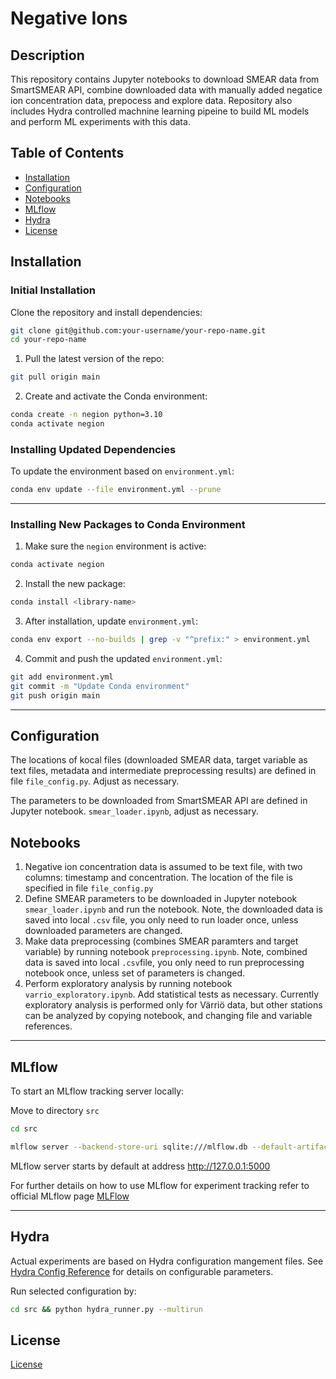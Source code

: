 # **Negative Ions**

## **Description**

This repository contains Jupyter notebooks to download SMEAR data from SmartSMEAR API, combine downloaded data with manually added negatice ion concentration data, prepocess and explore data. Repository also includes Hydra controlled machnine learning pipeine to build ML models and perform ML experiments with this data. 

## **Table of Contents**
- [Installation](#installation)
- [Configuration](#configuration)
- [Notebooks](#notebooks)
- [MLflow](#mlflow)
- [Hydra](#hydra)
- [License](#license)


## **Installation**

### Initial Installation

Clone the repository and install dependencies:

```bash
git clone git@github.com:your-username/your-repo-name.git
cd your-repo-name
```

1. Pull the latest version of the repo:
```bash
git pull origin main
```

2. Create and activate the Conda environment:
```bash
conda create -n negion python=3.10
conda activate negion
```

### Installing Updated Dependencies

To update the environment based on `environment.yml`:

```bash
conda env update --file environment.yml --prune
```

---

### **Installing New Packages to Conda Environment**

1. Make sure the `negion` environment is active:
```bash
conda activate negion
```

2. Install the new package:
```bash
conda install <library-name>
```

3. After installation, update `environment.yml`:
```bash
conda env export --no-builds | grep -v "^prefix:" > environment.yml
```

4. Commit and push the updated `environment.yml`:
```bash
git add environment.yml
git commit -m "Update Conda environment"
git push origin main
```

---


## **Configuration**

The locations of kocal files (downloaded SMEAR data, target variable as text files, metadata and intermediate preprocessing results) are defined in file ```file_config.py```. Adjust as necessary.

The parameters to be downloaded from SmartSMEAR API are defined in Jupyter notebook. ```smear_loader.ipynb```, adjust as necessary.


## **Notebooks**

1. Negative ion concentration data is assumed to be text file, with two columns: timestamp and concentration. The location of the file is specified in file ```file_config.py```
2. Define SMEAR parameters to be downloaded in Jupyter notebook ```smear_loader.ipynb``` and run the notebook. Note, the downloaded data is saved into local ```.csv``` file, you only need to run loader once, unless downloaded parameters are changed.
3. Make data preprocessing (combines SMEAR paramters and target variable) by running notebook ```preprocessing.ipynb```. Note, combined data is saved into local ```.csv```file, you only need to run preprocessing notebook once, unless set of parameters is changed. 
4. Perform exploratory analysis by running notebook ```varrio_exploratory.ipynb```. Add statistical tests as necessary. Currently exploratory analysis is performed only for Värriö data, but other stations can be analyzed by copying notebook, and changing file and variable references. 


---




## **MLflow**

To start an MLflow tracking server locally:

Move to directory ```src```
```bash
cd src
```


```bash
mlflow server --backend-store-uri sqlite:///mlflow.db --default-artifact-root ./mlruns
```

MLflow server starts by default at address http://127.0.0.1:5000

For further details on how to use MLflow for experiment tracking refer to official MLflow page [MLFlow](https://mlflow.org)

---

## **Hydra**

Actual experiments are based on Hydra configuration mangement files. See [Hydra Config Reference](docs/config_reference.md) for details on configurable parameters.

Run selected configuration by:

```bash
cd src && python hydra_runner.py --multirun 
```




## **License**

[License]()
